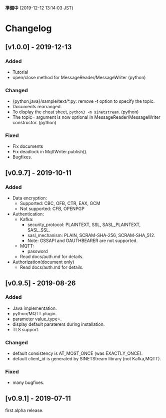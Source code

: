 **準備中** (2019-12-12 13:14:03 JST)

# Changelog

## [v1.0.0] - 2019-12-13

### Added

- Tutorial
- open/close method for MessageReader/MessageWriter (python)

### Changed

- {python,java}/sample/text/*.py: remove -t option to specify the topic.
- Documents rearranged.
- To display the cheat sheet, `python3 -m sinetstream`. (python)
- The topic= argument is now optional in MessageReader/MessageWriter constructor. (python)

### Fixed

- Fix documents
- Fix deadlock in MqttWriter.publish().
- Bugfixes.

## [v0.9.7] - 2019-10-11

### Added

- Data encryption:
    - Supported: CBC, OFB, CTR, EAX, GCM
    - Not supported: CFB, OPENPGP
- Authentication:
    - Kafka:
        - security_protocol: PLAINTEXT, SSL, SASL_PLAINTEXT, SASL_SSL.
        - sasl_mechanism: PLAIN, SCRAM-SHA-256, SCRAM-SHA_512.
        - Note: GSSAPI and OAUTHBEARER are not supported.
    - MQTT:
        - password
    - Read docs/auth.md for details.
- Authorization(document only)
    - Read docs/auth.md for details.

## [v0.9.5] - 2019-08-26

### Added

- Java implementation.
- python/MQTT plugin.
- parameter value_type=.
- display default paraterers during installation.
- TLS support.

### Changed

- default consistency is AT_MOST_ONCE (was EXACTLY_ONCE).
- default client_id is generated by SINETStream library (not Kafka,MQTT).

### Fixed

- many bugfixes.

## [v0.9.1] - 2019-07-11

first alpha release.
